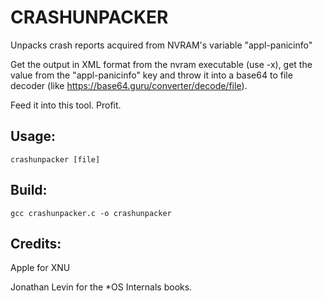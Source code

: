 # CRASHUNPACKER

Unpacks crash reports acquired from NVRAM's variable "appl-panicinfo"

Get the output in XML format from the nvram executable (use -x), get the value from the "appl-panicinfo" key and throw it into a base64 to file decoder (like https://base64.guru/converter/decode/file). 

Feed it into this tool. Profit.


## Usage:
```crashunpacker [file]```


## Build: 
```gcc crashunpacker.c -o crashunpacker```


## Credits:
Apple for XNU

Jonathan Levin for the *OS Internals books.